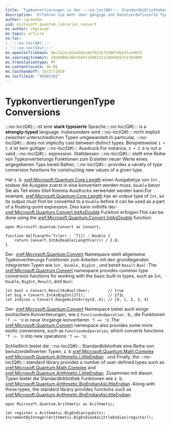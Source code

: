 ```yaml
---
title: 'Typkonvertierungen in den :::no-loc(Q#)::: Standardbibliotheken'
description: 'Erfahren Sie mehr über gängige und benutzerdefinierte Typkonvertierungs Funktionen in den :::no-loc(Q#)::: Standardbibliotheken.'
author: cgranade
uid: microsoft.quantum.libraries.convert
ms.author: chgranad
ms.topic: article
no-loc:
- ':::no-loc(Q#):::'
- ':::no-loc($$v):::'
ms.openlocfilehash: 9ec3a2ecd2aa59a10a7033e7b3067eb147ce4035
ms.sourcegitcommit: 29e0d88a30e4166fa580132124b0eb57e1f0e986
ms.translationtype: MT
ms.contentlocale: de-DE
ms.lasthandoff: 10/27/2020
ms.locfileid: "92691102"
---
```

# <a name="type-conversions"></a><span data-ttu-id="515c7-103">Typkonvertierungen</span><span class="sxs-lookup"><span data-stu-id="515c7-103">Type Conversions</span></span> #

<span data-ttu-id="515c7-104">:::no-loc(Q#)::: ist eine **stark typisierte** Sprache.</span><span class="sxs-lookup"><span data-stu-id="515c7-104">:::no-loc(Q#)::: is a **strongly-typed** language.</span></span>
<span data-ttu-id="515c7-105">Insbesondere wird :::no-loc(Q#)::: nicht implizit zwischen unterschiedlichen Typen umgewandelt.</span><span class="sxs-lookup"><span data-stu-id="515c7-105">In particular, :::no-loc(Q#)::: does not implicitly cast between distinct types.</span></span> <span data-ttu-id="515c7-106">Beispielsweise `1 + 2.0` ist kein gültiger :::no-loc(Q#)::: Ausdruck.</span><span class="sxs-lookup"><span data-stu-id="515c7-106">For instance, `1 + 2.0` is not a valid :::no-loc(Q#)::: expression.</span></span>
<span data-ttu-id="515c7-107">Stattdessen :::no-loc(Q#)::: stellt eine Reihe von Typkonvertierungs Funktionen zum Erstellen neuer Werte eines angegebenen Typs bereit.</span><span class="sxs-lookup"><span data-stu-id="515c7-107">Rather, :::no-loc(Q#)::: provides a variety of type conversion functions for constructing new values of a given type.</span></span>

<span data-ttu-id="515c7-108">Hat z. b. <xref:Microsoft.Quantum.Core.Length> einen Ausgabetyp von `Int` , sodass die Ausgabe zuerst in eine konvertiert werden muss, `Double` bevor Sie als Teil eines Gleit Komma Ausdrucks verwendet werden kann.</span><span class="sxs-lookup"><span data-stu-id="515c7-108">For example, <xref:Microsoft.Quantum.Core.Length> has an output type of `Int`, so its output must first be converted to a `Double` before it can be used as a part of a floating-point expression.</span></span>
<span data-ttu-id="515c7-109">Dies kann mithilfe der- <xref:Microsoft.Quantum.Convert.IntAsDouble> Funktion erfolgen:</span><span class="sxs-lookup"><span data-stu-id="515c7-109">This can be done using the <xref:Microsoft.Quantum.Convert.IntAsDouble> function:</span></span>

```qsharp
open Microsoft.Quantum.Convert as Convert;

function HalfLength<'T>(arr : 'T[]) : Double {
    return Convert.IntAsDouble(Length(arr)) / 2.0;
}
```

<span data-ttu-id="515c7-110">Der- <xref:Microsoft.Quantum.Convert> Namespace stellt allgemeine Typkonvertierungs Funktionen zum Arbeiten mit den grundlegenden integrierten Typen wie `Int` , `Double` , `BigInt` , und bereit `Result` `Bool` :</span><span class="sxs-lookup"><span data-stu-id="515c7-110">The <xref:Microsoft.Quantum.Convert> namespace provides common type conversion functions for working with the basic built-in types, such as `Int`, `Double`, `BigInt`, `Result`, and `Bool`:</span></span>

```qsharp
let bool = Convert.ResultAsBool(One);        // true
let big = Convert.IntAsBigInt(271);          // 271L
let indices = Convert.RangeAsIntArray(0..4); // [0, 1, 2, 3, 4]
```

<span data-ttu-id="515c7-111">Der- <xref:Microsoft.Quantum.Convert> Namespace bietet auch einige exotischere Konvertierungen, wie z `FunctionAsOperation` . b., die Funktionen `'T -> 'U` in neue Vorgänge konvertieren `'T => 'U` .</span><span class="sxs-lookup"><span data-stu-id="515c7-111">The <xref:Microsoft.Quantum.Convert> namespace also provides some more exotic conversions, such as `FunctionAsOperation`, which converts functions `'T -> 'U` into new operations `'T => 'U`.</span></span>

<span data-ttu-id="515c7-112">Schließlich bietet die :::no-loc(Q#)::: Standardbibliothek eine Reihe von benutzerdefinierten Typen, z. b <xref:Microsoft.Quantum.Math.Complex> <xref:Microsoft.Quantum.Arithmetic.LittleEndian> . und.</span><span class="sxs-lookup"><span data-stu-id="515c7-112">Finally, the :::no-loc(Q#)::: standard library provides a number of user-defined types such as <xref:Microsoft.Quantum.Math.Complex> and <xref:Microsoft.Quantum.Arithmetic.LittleEndian>.</span></span>
<span data-ttu-id="515c7-113">Zusammen mit diesen Typen bietet die Standardbibliothek Funktionen wie z. b. <xref:Microsoft.Quantum.Arithmetic.BigEndianAsLittleEndian> :</span><span class="sxs-lookup"><span data-stu-id="515c7-113">Along with these types, the standard library provides functions such as <xref:Microsoft.Quantum.Arithmetic.BigEndianAsLittleEndian>:</span></span>

```:::no-loc(Q#):::
open Microsoft.Quantum.Arithmetic as Arithmetic;

let register = Arithmetic.BigEndian(qubits);
IncrementByInteger(Arithmetic.BigEndianAsLittleEndian(register));
```
